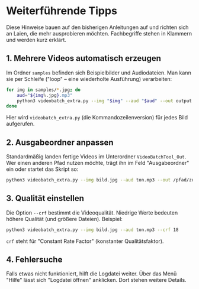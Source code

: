 # Weiterführende Tipps

Diese Hinweise bauen auf den bisherigen Anleitungen auf und richten sich an Laien, die mehr ausprobieren möchten. Fachbegriffe stehen in Klammern und werden kurz erklärt.

## 1. Mehrere Videos automatisch erzeugen

Im Ordner `samples` befinden sich Beispielbilder und Audiodateien. Man kann sie per Schleife ("loop" – eine wiederholte Ausführung) verarbeiten:

```bash
for img in samples/*.jpg; do
    aud="${img%.jpg}.mp3"
    python3 videobatch_extra.py --img "$img" --aud "$aud" --out output
done
```

Hier wird `videobatch_extra.py` (die Kommandozeilenversion) für jedes Bild aufgerufen.

## 2. Ausgabeordner anpassen

Standardmäßig landen fertige Videos im Unterordner `VideoBatchTool_Out`. Wer einen anderen Pfad nutzen möchte, trägt ihn im Feld "Ausgabeordner" ein oder startet das Skript so:

```bash
python3 videobatch_extra.py --img bild.jpg --aud ton.mp3 --out /pfad/zum/ziel
```

## 3. Qualität einstellen

Die Option `--crf` bestimmt die Videoqualität. Niedrige Werte bedeuten höhere Qualität (und größere Dateien). Beispiel:

```bash
python3 videobatch_extra.py --img bild.jpg --aud ton.mp3 --crf 18
```

`crf` steht für "Constant Rate Factor" (konstanter Qualitätsfaktor).

## 4. Fehlersuche

Falls etwas nicht funktioniert, hilft die Logdatei weiter. Über das Menü "Hilfe" lässt sich "Logdatei öffnen" anklicken. Dort stehen weitere Details.


